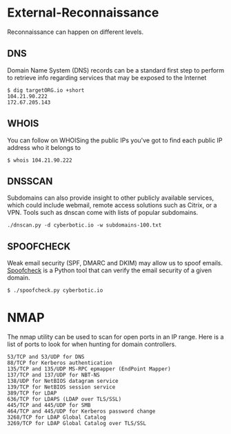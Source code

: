 # External-Reconnaissance

Reconnaissance can happen on different levels. 
## DNS
Domain Name System (DNS) records can be a standard first step to perform to retrieve info regarding services that may be exposed to the Internet
```
$ dig targetORG.io +short
104.21.90.222
172.67.205.143
```
## WHOIS
You can follow on WHOISing the public IPs you've got to find each public IP address who it belongs to
```
$ whois 104.21.90.222
```
## DNSSCAN
Subdomains can also provide insight to other publicly available services, which could include webmail, remote access solutions such as Citrix, or a VPN.
Tools such as dnscan come with lists of popular subdomains.
```
./dnscan.py -d cyberbotic.io -w subdomains-100.txt
```

## SPOOFCHECK
Weak email security (SPF, DMARC and DKIM) may allow us to spoof emails. [Spoofcheck](https://github.com/BishopFox/spoofcheck) is a Python tool that can verify the email security of a given domain.
```
$ ./spoofcheck.py cyberbotic.io
```
# NMAP
The nmap utility can be used to scan for open ports in an IP range.
Here is a list of ports to look for when hunting for domain controllers.
```
53/TCP and 53/UDP for DNS
88/TCP for Kerberos authentication
135/TCP and 135/UDP MS-RPC epmapper (EndPoint Mapper)
137/TCP and 137/UDP for NBT-NS
138/UDP for NetBIOS datagram service
139/TCP for NetBIOS session service
389/TCP for LDAP
636/TCP for LDAPS (LDAP over TLS/SSL)
445/TCP and 445/UDP for SMB
464/TCP and 445/UDP for Kerberos password change
3268/TCP for LDAP Global Catalog
3269/TCP for LDAP Global Catalog over TLS/SSL
```

